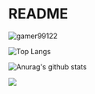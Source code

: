 # README
<p align="left"> <img src="https://komarev.com/ghpvc/?username=gamer99122&label=Profile%20views&color=0e75b6&style=flat" alt="gamer99122" /> </p>

![Top Langs](https://github-readme-stats.vercel.app/api/top-langs/?username=gamer99122&layout=compact&theme=vue-dark)

![Anurag's github stats](https://github-readme-stats.vercel.app/api?username=gamer99122&theme=vue-dark)


<p>
  <a href="#"><img src="https://activity-graph.herokuapp.com/graph?username=gamer99122&bg_color=273849&color=3da47a&line=3da47a&point=fffefe"></a>
</p>